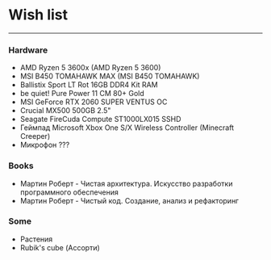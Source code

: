 # Wish list
---
### Hardware
- AMD Ryzen 5 3600x (AMD Ryzen 5 3600)
- MSI B450 TOMAHAWK MAX (MSI B450 TOMAHAWK)
- Ballistix Sport LT Rot 16GB DDR4 Kit RAM
- be quiet! Pure Power 11 CM 80+ Gold
- MSI GeForce RTX 2060 SUPER VENTUS OC
- Crucial MX500 500GB 2.5"
- Seagate FireCuda Compute ST1000LX015 SSHD
- Геймпад Microsoft Xbox One S/X Wireless Controller (Minecraft Creeper)
- Микрофон ???


### Books
- Мартин Роберт - Чистая архитектура. Искусство разработки программного обеспечения
- Мартин Роберт - Чистый код. Создание, анализ и рефакторинг

### Some
- Растения
- Rubik's cube (Ассорти)